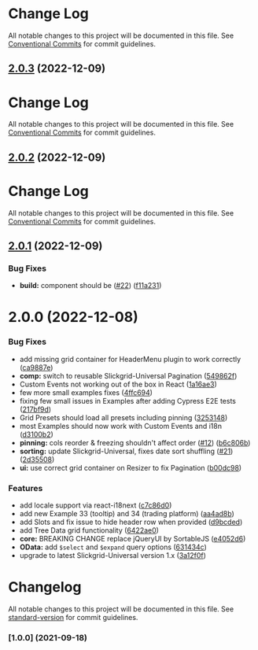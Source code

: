 # Change Log 

All notable changes to this project will be documented in this file. See [Conventional Commits](https://conventionalcommits.org) for commit guidelines.

## [2.0.3](https://github.com/slickgrid-club/slickgrid-react/compare/2.0.2...2.0.3) (2022-12-09)

# Change Log 

All notable changes to this project will be documented in this file. See [Conventional Commits](https://conventionalcommits.org) for commit guidelines.

## [2.0.2](https://github.com/slickgrid-club/slickgrid-react/compare/2.0.1...2.0.2) (2022-12-09)

# Change Log 

All notable changes to this project will be documented in this file. See [Conventional Commits](https://conventionalcommits.org) for commit guidelines.

## [2.0.1](https://github.com/slickgrid-club/slickgrid-react/compare/2.0.0...2.0.1) (2022-12-09)


### Bug Fixes

* **build:** component should be <SlickgridReact/> ([#22](https://github.com/slickgrid-club/slickgrid-react/issues/22)) ([f11a231](https://github.com/slickgrid-club/slickgrid-react/commit/f11a23107f2ac408afc826c642778870f0bae932))

# 2.0.0 (2022-12-08)


### Bug Fixes

* add missing grid container for HeaderMenu plugin to work correctly ([ca9887e](https://github.com/slickgrid-club/slickgrid-react/commit/ca9887e119e6d3d61acace26197e6e299d536c84))
* **comp:** switch to reusable Slickgrid-Universal Pagination ([549862f](https://github.com/slickgrid-club/slickgrid-react/commit/549862ffff59bac1ad2ad86aae0bfad23ed686b3))
* Custom Events not working out of the box in React ([1a16ae3](https://github.com/slickgrid-club/slickgrid-react/commit/1a16ae3491f4efa533a4b43c4aa8b7c137ca45a4))
* few more small examples fixes ([4ffc694](https://github.com/slickgrid-club/slickgrid-react/commit/4ffc69457633e99aef71c7879087e4e2919af22e))
* fixing few small issues in Examples after adding Cypress E2E tests ([217bf9d](https://github.com/slickgrid-club/slickgrid-react/commit/217bf9d7e72ae40f1a02974e681f26494ae51807))
* Grid Presets should load all presets including pinning ([3253148](https://github.com/slickgrid-club/slickgrid-react/commit/32531486c617d16a8e8a01807438f3499c9d8c53))
* most Examples should now work with Custom Events and i18n ([d3100b2](https://github.com/slickgrid-club/slickgrid-react/commit/d3100b21629369d12bc3446f674242be34496969))
* **pinning:** cols reorder & freezing shouldn't affect order ([#12](https://github.com/slickgrid-club/slickgrid-react/issues/12)) ([b6c806b](https://github.com/slickgrid-club/slickgrid-react/commit/b6c806b3a24327ad4c54b1e37f4cd7a31b5acc6a))
* **sorting:** update Slickgrid-Universal, fixes date sort shuffling ([#21](https://github.com/slickgrid-club/slickgrid-react/issues/21)) ([2d35508](https://github.com/slickgrid-club/slickgrid-react/commit/2d35508d58de82cbdfdefc25b1df67dbcb7bcfcf))
* **ui:** use correct grid container on Resizer to fix Pagination ([b00dc98](https://github.com/slickgrid-club/slickgrid-react/commit/b00dc98153934922e77b9a113f36eb191ed5ab89))


### Features

* add locale support via react-i18next ([c7c86d0](https://github.com/slickgrid-club/slickgrid-react/commit/c7c86d00ac7212aa40c25f6d9b998cbbf71e1c75))
* add new Example 33 (tooltip) and 34 (trading platform) ([aa4ad8b](https://github.com/slickgrid-club/slickgrid-react/commit/aa4ad8bc8975a8c2e76b8bb2ef11a46e6c8f3149))
* add Slots and fix issue to hide header row when provided ([d9bcded](https://github.com/slickgrid-club/slickgrid-react/commit/d9bcdedd993d4ccbbca8e1a1759372c89878e3c1))
* add Tree Data grid functionality ([6422ae0](https://github.com/slickgrid-club/slickgrid-react/commit/6422ae0eca678c878ff4311187f78d3879f8b38c))
* **core:** BREAKING CHANGE replace jQueryUI by SortableJS ([e4052d6](https://github.com/slickgrid-club/slickgrid-react/commit/e4052d62bba7f150b68c2e299fe074dd75729246))
* **OData:** add `$select` and `$expand` query options ([631434c](https://github.com/slickgrid-club/slickgrid-react/commit/631434ccb8051ac7fcd896732b1e6ece3e8f23ef))
* upgrade to latest Slickgrid-Universal version 1.x ([3a12f0f](https://github.com/slickgrid-club/slickgrid-react/commit/3a12f0f516dbeae84daec875914f31d2d223f8d0))

# Changelog

All notable changes to this project will be documented in this file. See [standard-version](https://github.com/conventional-changelog/standard-version) for commit guidelines.

### [1.0.0] (2021-09-18)